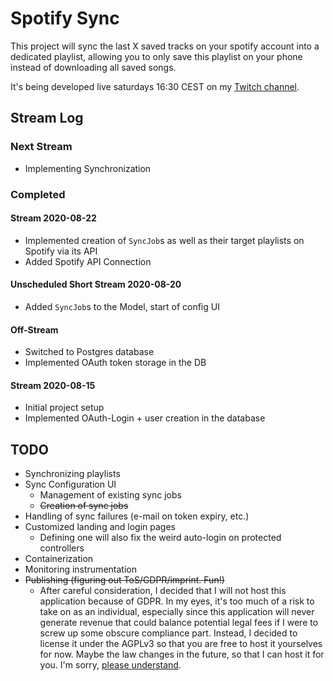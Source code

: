 # Spotify Sync

This project will sync the last X saved tracks on your spotify account into a dedicated playlist,
allowing you to only save this playlist on your phone instead of downloading all saved songs.

It's being developed live saturdays 16:30 CEST on my [Twitch channel](https://www.twitch.tv/RotesWasser).



## Stream Log

### Next Stream

* Implementing Synchronization

### Completed

#### Stream 2020-08-22
* Implemented creation of `SyncJob`s as well as their target playlists on Spotify via its API
* Added Spotify API Connection

#### Unscheduled Short Stream 2020-08-20
* Added `SyncJob`s to the Model, start of config UI

#### Off-Stream
* Switched to Postgres database
* Implemented OAuth token storage in the DB 

#### Stream 2020-08-15
* Initial project setup 
* Implemented OAuth-Login + user creation in the database

## TODO

* Synchronizing playlists
* Sync Configuration UI
    * Management of existing sync jobs
    * ~~Creation of sync jobs~~
* Handling of sync failures (e-mail on token expiry, etc.)
* Customized landing and login pages
    * Defining one will also fix the weird auto-login on protected controllers
* Containerization
* Monitoring instrumentation
* ~~Publishing (figuring out ToS/GDPR/imprint. Fun!)~~
  * After careful consideration, I decided that I will not host this application because of GDPR. In my eyes, it's too
  much of a risk to take on as an individual, especially since this application will never generate revenue
  that could balance potential legal fees if I were to screw up some obscure compliance part. Instead, I decided
  to license it under the AGPLv3 so that you are free to host it yourselves for now. Maybe the law changes in the
  future, so that I can host it for you. I'm sorry, [please understand](https://www.youtube.com/watch?v=F535Xpu0NDE).
  
